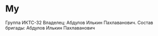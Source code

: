 # My
Группа ИКТС-32
Владелец: Абдулов Илькин Пахлаванович.
Состав бригады: Абдулов Илькин Пахлаванович
